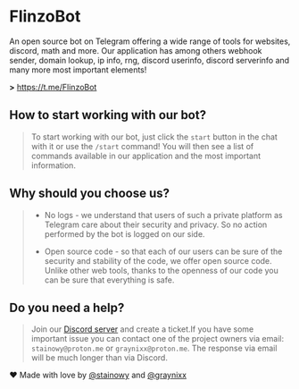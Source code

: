 # FlinzoBot
An open source bot on Telegram offering a wide range of tools for websites, discord, math and more.
Our application has among others webhook sender, domain lookup, ip info, rng, discord userinfo, discord serverinfo and many more most important elements!

**>** https://t.me/FlinzoBot

## How to start working with our bot?
> To start working with our bot, just click the `start` button in the chat with it or use the `/start` command!
> You will then see a list of commands available in our application and the most important information.


## Why should you choose us?
> - No logs - we understand that users of such a private platform as Telegram care about their security and privacy. So no action performed by the bot is logged on our side.
> 
> - Open source code - so that each of our users can be sure of the security and stability of the code, we offer open source code. Unlike other web tools, thanks to the openness of our code you can be sure that everything is safe.

## Do you need a help?
> Join our [Discord server](https://discord.com/invite/nDEA887yaW) and create a ticket.If you have some important issue you can contact one of the project owners via email: `stainowy@proton.me` or `graynixx@proton.me`. The response via email will be much longer than via Discord.

❤ Made with love by [@stainowy](https://github.com/stainowy) and [@graynixx](https://github.com/graynixx)
